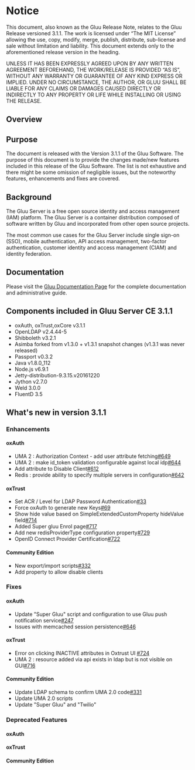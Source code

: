 # Notice

This document, also known as the Gluu Release Note, 
relates to the Gluu Release versioned 3.1.1. The work is licensed under “The MIT License” 
allowing the use, copy, modify, merge, publish, distribute, sub-license and sale without 
limitation and liability. This document extends only to the aforementioned release version 
in the heading.

UNLESS IT HAS BEEN EXPRESSLY AGREED UPON BY ANY WRITTEN AGREEMENT BEFOREHAND, 
THE WORK/RELEASE IS PROVIDED “AS IS”, WITHOUT ANY WARRANTY OR GUARANTEE OF ANY KIND 
EXPRESS OR IMPLIED. UNDER NO CIRCUMSTANCE, THE AUTHOR, OR GLUU SHALL BE LIABLE FOR ANY 
CLAIMS OR DAMAGES CAUSED DIRECTLY OR INDIRECTLY TO ANY PROPERTY OR LIFE WHILE INSTALLING 
OR USING THE RELEASE.

## Overview

## Purpose

The document is released with the Version 3.1.1 of the Gluu Software. The purpose of this document is to provide the changes made/new features included in this release of the Gluu Software. The list is not exhaustive and there might be some omission of negligible issues, but the noteworthy features, enhancements and fixes are covered. 

## Background

The Gluu Server is a free open source identity and access management (IAM) platform. The Gluu Server is a container distribution composed of software written by Gluu and incorporated from other open source projects. 

The most common use cases for the Gluu Server include single sign-on (SSO), mobile authentication, API access management, two-factor authentication, customer identity and access management (CIAM) and identity federation.

## Documentation

Please visit the [Gluu Documentation Page](http://www.gluu.org/docs) for the complete 
documentation and administrative guide. 

## Components included in Gluu Server CE 3.1.1
- oxAuth, oxTrust,oxCore v3.1.1
- OpenLDAP v2.4.44-5
- Shibboleth v3.2.1
- Asimba forked from v1.3.0 + v1.3.1 snapshot changes (v1.3.1 was never released)
- Passport v0.3.2
- Java v1.8.0_112
- Node.js v6.9.1
- Jetty-distribution-9.3.15.v20161220
- Jython v2.7.0
- Weld 3.0.0
- FluentD 3.5

## What's new in version 3.1.1

### Enhancements
#### oxAuth
- UMA 2 : Authorization Context - add user attribute fetching[#649](https://github.com/GluuFederation/oxauth/issues/649)
- UMA 2 : make id_token validation configurable against local idp[#644](https://github.com/GluuFederation/oxauth/issues/644)
- Add attribute to Disable Client[#612](https://github.com/GluuFederation/oxauth/issues/612)
- Redis : provide ability to specify multiple servers in configuration[#642](https://github.com/GluuFederation/oxAuth/issues/642)

#### oxTrust
- Set ACR / Level for LDAP Password Authentication[#33](https://github.com/GluuFederation/oxTrust/issues/33)
- Force oxAuth to generate new Keys[#69](https://github.com/GluuFederation/oxTrust/issues/69)
- Show hide value based on SimpleExtendedCustomProperty hideValue field[#714](https://github.com/GluuFederation/oxTrust/issues/714)
- Added Super gluu Enrol page[#717](https://github.com/GluuFederation/oxTrust/issues/716)
- Add new redisProviderType configuration property[#729](https://github.com/GluuFederation/oxTrust/issues/729)
- OpenID Connect Provider Certification[#722](https://github.com/GluuFederation/oxTrust/pull/722)

#### Community Edition
- New export/import scripts[#332](https://github.com/GluuFederation/community-edition-setup/pull/332)
- Add property to allow disable clients

### Fixes
#### oxAuth
- Update "Super Gluu" script and configuration to use Gluu push notification service[#247](https://github.com/GluuFederation/oxauth/issues/247)
- Issues with memcached session persistence[#646](https://github.com/GluuFederation/oxauth/issues/646)

#### oxTrust
- Error on clicking INACTIVE attributes in Oxtrust UI [#724](https://github.com/GluuFederation/oxTrust/issues/724)
- UMA 2 : resource added via api exists in ldap but is not visible on GUI[#716](https://github.com/GluuFederation/oxTrust/issues/716)

#### Community Edition
- Update LDAP schema to confirm UMA 2.0 code[#331](https://github.com/GluuFederation/community-edition-setup/issues/331)
- Update UMA 2.0 scripts
- Update "Super Gluu" and "Twilio"

### Deprecated Features
#### oxAuth

#### oxTrust

#### Community Edition